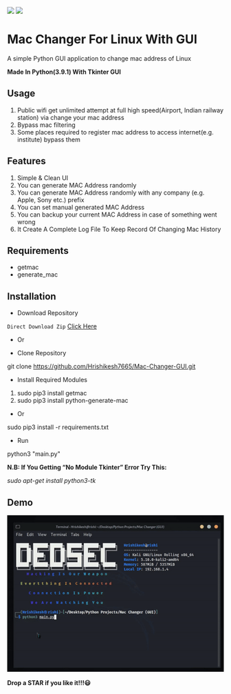 [![](https://ForTheBadge.com/images/badges/made-with-python.svg)](https://www.python.org/)
[![](https://img.shields.io/badge/Supported%20OS-Linux-green.svg)](https://www.linux.org/pages/download/)


# Mac Changer For Linux With GUI
A simple Python GUI application to change mac address of Linux

**Made In Python(3.9.1) With Tkinter GUI**

## Usage

1. Public wifi get unlimited attempt at full high speed(Airport, Indian railway station) via change your mac address
2. Bypass mac filtering
3. Some places required to register mac address to access internet(e.g. institute) bypass them


## Features 

1. Simple & Clean UI
2. You can generate MAC Address randomly
3. You can generate MAC Address randomly with any company (e.g. Apple, Sony etc.) prefix
4. You can set manual generated MAC Address
5. You can backup your current MAC Address in case of something went wrong
6. It Create A Complete Log File To Keep Record Of Changing Mac History


## Requirements

- getmac
- generate_mac


## Installation

- Download Repository

`Direct Download Zip` [Click Here](https://github.com/Hrishikesh7665/Mac-Changer-GUI/archive/main.zip)

- Or

- Clone Repository

git clone https://github.com/Hrishikesh7665/Mac-Changer-GUI.git

- Install Required Modules

1. sudo pip3 install getmac
2. sudo pip3 install python-generate-mac

- Or

sudo pip3 install -r requirements.txt

- Run

python3 "main.py"


**N.B: If You Getting “No Module Tkinter” Error Try This:**

*sudo apt-get install python3-tk*


## Demo

![](Demo/demo.gif)


**Drop a STAR if you like it!!!😃**
